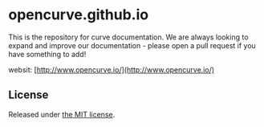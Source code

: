 # opencurve.github.io

This is the repository for curve documentation.  We are always looking to expand and improve our documentation - please open a pull request if you have something to add!

websit: [http://www.opencurve.io/](http://www.opencurve.io/)


## License

Released under [the MIT license](LICENSE).
